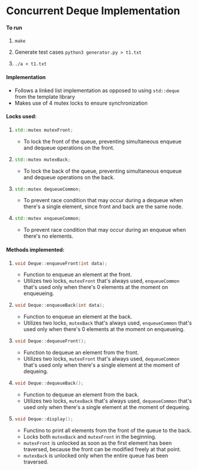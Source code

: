 # Concurrent Deque Implementation
#### To run
1. ``` make ```

2. Generate test cases
``` python3 generator.py > t1.txt ```

3. ``` ./a < t1.txt ```

#### Implementation
- Follows a linked list implementation as opposed to using ```std::deque``` from the template library
- Makes use of 4 mutex locks to ensure synchronization
    
#### Locks used:
1.  ```C++
    std::mutex mutexFront;
    ```
    - To lock the front of the queue, preventing simultaneous enqueue and dequeue operations on the front.

2.  ```C++
    std::mutex mutexBack;
    ```
    - To lock the back of the queue, preventing simultaneous enqueue and dequeue operations on the back.

3.  ```C++
    std::mutex dequeueCommon;
    ```
    - To prevent race condition that may occur during a dequeue when there's a single element,
      since front and back are the same node.

4.  ```C++
    std::mutex enqueueCommon;
    ```
    - To prevent race condition that may occur during an enqueue when there's no elements.

#### Methods implemented:
1.  ```C++
    void Deque::enqueueFront(int data);
    ```
    - Function to enqueue an element at the front.
    - Utilizes two locks, ```mutexFront``` that's always used, ```enqueueCommon``` that's used only when there's 0 elements at the moment on enqueueing.

2.  ```C++
    void Deque::enqueueBack(int data);
    ```
    - Function to enqueue an element at the back.
    - Utilizes two locks, ```mutexBack``` that's always used, ```enqueueCommon``` that's used only when there's 0 elements at the moment on enqueueing.

3.  ```C++
    void Deque::dequeueFront();
    ```
    - Function to dequeue an element from the front.
    - Utilizes two locks, ```mutexFront``` that's always used, ```dequeueCommon``` that's used only when there's a single element at the moment of dequeing.

4.  ```C++
    void Deque::dequeueBack();
    ```
    - Function to dequeue an element from the back.
    - Utilizes two locks, ```mutexBack``` that's always used, ```dequeueCommon``` that's used only when there's a single element at the moment of dequeing.

5.  ```C++
    void Deque::display();
    ```
    - Functino to print all elements from the front of the queue to the back.
    - Locks both ```mutexBack``` and ```mutexFront``` in the beginning.
    - ```mutexFront``` is unlocked as soon as the first element has been traversed, because the front can be modified freely at  that point.
    - ```mutexBack``` is unlocked only when the entire queue has been traversed.
